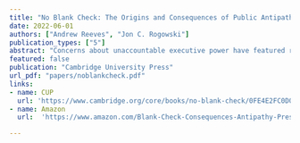```yaml
---
title: "No Blank Check: The Origins and Consequences of Public Antipathy towards Presidential Power"
date: 2022-06-01
authors: ["Andrew Reeves", "Jon C. Rogowski"]
publication_types: ["5"]
abstract: "Concerns about unaccountable executive power have featured recurrently in political debates from the American founding to today. For many, presidents' use of unilateral power threatens American democracy. No Blank Check advances a new perspective: Instead of finding Americans apathetic towards how presidents exercise power, it shows the public is deeply concerned with core democratic values. Drawing on data from original surveys, innovative experiments, historical polls, and contexts outside the United States, the book highlights Americans' skepticism towards presidential power. This skepticism results in a public that punishes unilaterally minded presidents and the policies they pursue. By departing from existing theories of presidential power which acknowledge only institutional constraints, this timely and revealing book demonstrates the public's capacity to tame the unilateral impulses of even the most ambitious presidents. Ultimately, when it comes to exercising power, the public does not hand the president a blank check."
featured: false
publication: "Cambridge University Press"
url_pdf: "papers/noblankcheck.pdf"
links:
- name: CUP
  url: 'https://www.cambridge.org/core/books/no-blank-check/0FE4E2FC0D017DC70566FDFE94B89007'
- name: Amazon
  url:  'https://www.amazon.com/Blank-Check-Consequences-Antipathy-Presidential/dp/1107174309/'

---
```


